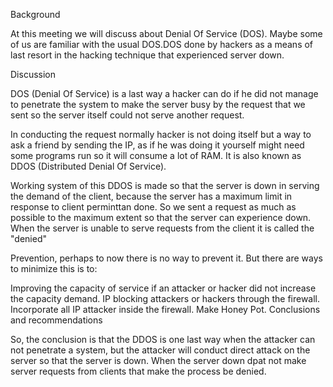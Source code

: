 Background

At this meeting we will discuss about Denial Of Service (DOS). Maybe some of us are familiar with the usual DOS.DOS done by hackers as a means of last resort in the hacking technique that experienced server down.

Discussion

DOS (Denial Of Service) is a last way a hacker can do if he did not manage to penetrate the system to make the server busy by the request that we sent so the server itself could not serve another request.

In conducting the request normally hacker is not doing itself but a way to ask a friend by sending the IP, as if he was doing it yourself might need some programs run so it will consume a lot of RAM. It is also known as DDOS (Distributed Denial Of Service).

Working system of this DDOS is made so that the server is down in serving the demand of the client, because the server has a maximum limit in response to client perminttan done. So we sent a request as much as possible to the maximum extent so that the server can experience down. When the server is unable to serve requests from the client it is called the "denied"

Prevention, perhaps to now there is no way to prevent it. But there are ways to minimize this is to:

Improving the capacity of service if an attacker or hacker did not increase the capacity demand.
IP blocking attackers or hackers through the firewall.
Incorporate all IP attacker inside the firewall.
Make Honey Pot.
Conclusions and recommendations

So, the conclusion is that the DDOS is one last way when the attacker can not penetrate a system, but the attacker will conduct direct attack on the server so that the server is down. When the server down dpat not make server requests from clients that make the process be denied.
